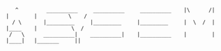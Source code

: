 
       ^         __________     __________     __________    |\      /|   |        |          \    /
      / \       |_________     |_________     |_________     |  \  /  |   |____    |           \  /
     /   \      __________|    __________|    |__________    |        |   |____|   |_______     ||
